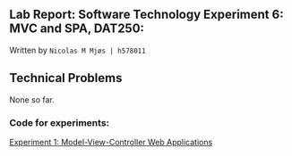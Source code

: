## Lab Report: Software Technology Experiment 6: MVC and SPA, DAT250:

Written by `Nicolas M Mjøs | h578011`

## Technical Problems

None so far.

### Code for experiments:

[Experiment 1: Model-View-Controller Web Applications](./ExperimentOne/)
